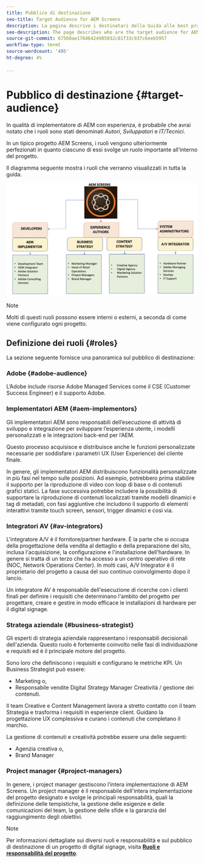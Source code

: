 ```yaml
---
title: Pubblico di destinazione
seo-title: Target Audience for AEM Screens
description: La pagina descrive i destinatari della Guida alle best practice di AEM Screens
seo-description: The page describes who are the target audience for AEM Screens Best Practices Guide
source-git-commit: 67560ae17646424985032c81f33c937c6eeb5957
workflow-type: tm+mt
source-wordcount: '495'
ht-degree: 4%

---
```



# Pubblico di destinazione {#target-audience}

In qualità di implementatore di AEM con esperienza, è probabile che avrai notato che i ruoli sono stati denominati *Autori*, *Sviluppatori* e *IT/Tecnici*.

In un tipico progetto AEM Screens, i ruoli vengono ulteriormente perfezionati in quanto ciascuno di essi svolge un ruolo importante all’interno del progetto.

Il diagramma seguente mostra i ruoli che verranno visualizzati in tutta la guida.

![](/help/assets/roles-used.png)

>[!NOTE]
>Molti di questi ruoli possono essere interni o esterni, a seconda di come viene configurato ogni progetto.

## Definizione dei ruoli {#roles}

La sezione seguente fornisce una panoramica sul pubblico di destinazione:

### Adobe {#adobe-audience}

L’Adobe include risorse Adobe Managed Services come il CSE (Customer Success Engineer) e il supporto Adobe.

### Implementatori AEM {#aem-implementors}

Gli implementatori AEM sono responsabili dell’esecuzione di attività di sviluppo e integrazione per sviluppare l’esperienza utente, i modelli personalizzati e le integrazioni back-end per l’AEM.

Questo processo acquisisce e distribuisce anche le funzioni personalizzate necessarie per soddisfare i parametri UX (User Experience) del cliente finale.

In genere, gli implementatori AEM distribuiscono funzionalità personalizzate in più fasi nel tempo sulle posizioni. Ad esempio, potrebbero prima stabilire il supporto per la riproduzione di video con loop di base o di contenuti grafici statici. La fase successiva potrebbe includere la possibilità di supportare la riproduzione di contenuti localizzati tramite modelli dinamici e tag di metadati, con fasi aggiuntive che includono il supporto di elementi interattivi tramite touch screen, sensori, trigger dinamici e così via.

### Integratori AV {#av-integrators}

L&#39;integratore A/V è il fornitore/partner hardware. È la parte che si occupa della progettazione della vendita al dettaglio e della preparazione del sito, inclusa l&#39;acquisizione, la configurazione e l&#39;installazione dell&#39;hardware. In genere si tratta di un terzo che ha accesso a un centro operativo di rete (NOC, Network Operations Center). In molti casi, A/V Integrator è il proprietario del progetto a causa del suo continuo coinvolgimento dopo il lancio.

Un integratore AV è responsabile dell&#39;esecuzione di ricerche con i clienti finali per definire i requisiti che determinano l&#39;ambito del progetto per progettare, creare e gestire in modo efficace le installazioni di hardware per il digital signage.

### Stratega aziendale {#business-strategist}

Gli esperti di strategia aziendale rappresentano i responsabili decisionali dell&#39;azienda. Questo ruolo è fortemente coinvolto nelle fasi di individuazione e requisiti ed è il principale motore del progetto.

Sono loro che definiscono i requisiti e configurano le metriche KPI. Un Business Strategist può essere:

* Marketing o,
* Responsabile vendite Digital Strategy Manager Creatività / gestione dei contenuti.

Il team Creative e Content Management lavora a stretto contatto con il team Strategia e trasforma i requisiti in esperienze client. Guidano la progettazione UX complessiva e curano i contenuti che completano il marchio.

La gestione di contenuti e creatività potrebbe essere una delle seguenti:

* Agenzia creativa o,
* Brand Manager

### Project manager {#project-managers}

In genere, i project manager gestiscono l’intera implementazione di AEM Screens. Un project manager è il responsabile dell&#39;intera implementazione del progetto designato e svolge le principali responsabilità, quali la definizione delle tempistiche, la gestione delle esigenze e delle comunicazioni del team, la gestione delle sfide e la garanzia del raggiungimento degli obiettivi.

>[!NOTE]
>Per informazioni dettagliate sui diversi ruoli e responsabilità e sul pubblico di destinazione di un progetto di digital signage, visita **[Ruoli e responsabilità del progetto](https://helpx.adobe.com/experience-manager/6-5/screens/using/project-roles-responsibilities.html)**.
